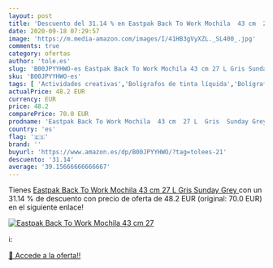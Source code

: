 ```yaml
---
layout: post
title: 'Descuento del 31.14 % en Eastpak Back To Work Mochila  43 cm  27 '
date: 2020-09-18 07:29:57
image: 'https://m.media-amazon.com/images/I/41HB3gVyXZL._SL400_.jpg'
comments: true
category: ofertas
author: 'tole.es'
slug: 'B00JPYYHWO-es Eastpak Back To Work Mochila 43 cm 27 L Gris Sunday Grey'
sku: 'B00JPYYHWO-es'
tags: [ 'Actividades creativas','Bolígrafos de tinta líquida','Bolígrafos y recambios','Bolígrafos, lápices y útiles de escritura','Juguetes','Juguetes y juegos','Material de educación infantil','Material de escritura y dibujo para niños','Material escolar y educativo','Mosaicos para niños','Oficina y papelería','Pinturas','Rotuladores de colores para niños','Témperas y pinturas para murales','mochila', ]
actualPrice: 48.2 EUR
currency: EUR
price: 48.2
comparePrice: 70.0 EUR
prodname: 'Eastpak Back To Work Mochila  43 cm  27 L  Gris  Sunday Grey '
country: 'es'
flag: '🇪🇸'
brand: ''
buyurl: 'https://www.amazon.es/dp/B00JPYYHWO/?tag=tolees-21'
descuento: '31.14'
average: '39.15666666666667'
---
```


Tienes [Eastpak Back To Work Mochila  43 cm  27 L  Gris  Sunday Grey ](https://www.amazon.es/dp/B00JPYYHWO/?tag=tolees-21) con un 31.14 % de descuento con precio de oferta de 48.2 EUR (original: 70.0 EUR) en el siguiente enlace!

[![Eastpak Back To Work Mochila  43 cm  27 ](https://m.media-amazon.com/images/I/41HB3gVyXZL._SL400_.jpg)](https://www.amazon.es/dp/B00JPYYHWO/?tag=tolees-21)

ℹ️:


[🛒 Accede a la oferta!!](https://www.amazon.es/dp/B00JPYYHWO/?tag=tolees-21)
